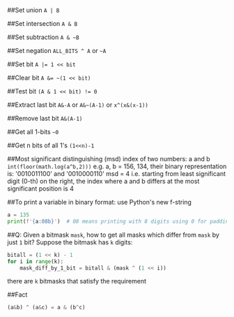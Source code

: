 ##Set union `A | B`

##Set intersection `A & B`

##Set subtraction `A & ~B`

##Set negation `ALL_BITS ^ A` or `~A`

##Set bit `A |= 1 << bit`

##Clear bit `A &= ~(1 << bit)`

##Test bit `(A & 1 << bit) != 0`

##Extract last bit `A&-A` or `A&~(A-1)` or `x^(x&(x-1))`

##Remove last bit `A&(A-1)`

##Get all 1-bits `~0`

##Get n bits of all 1's `(1<<n)-1`

##Most significant distinguishing (msd) index of two numbers: a and b
  `int(floor(math.log(a^b,2)))`
  e.g. a, b = 156, 134, their binary representation is:
  '0010011100' and '0010000110'
  msd = 4 i.e. starting from least significant digit (0-th) on the right, the 
  index where a and b differs at the most significant position is 4


##To print a variable in binary format: use Python's new f-string
```python
a = 135
print(f'{a:08b}')  # 08 means printing with 8 digits using 0 for padding
```
##Q: Given a bitmask ```mask```, how to get all masks which differ from ```mask``` by just ```1``` bit?
Suppose the bitmask has ```k``` digits: 


```python
bitall = (1 << k) - 1
for i in range(k):
    mask_diff_by_1_bit = bitall & (mask ^ (1 << i))
```

  
there are ```k``` bitmasks that satisfy the requirement  



##Fact  
```python 
(a&b) ^ (a&c) = a & (b^c)
```

